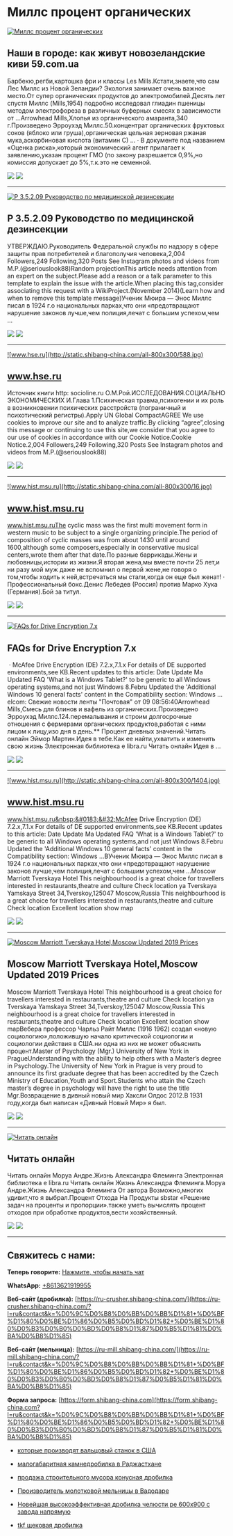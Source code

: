 # Миллс процент органических

<a href="https://swt.shibang-china.com/?l=ru&img&k=%D0%9C%D0%B8%D0%BB%D0%BB%D1%81+%D0%BF%D1%80%D0%BE%D1%86%D0%B5%D0%BD%D1%82+%D0%BE%D1%80%D0%B3%D0%B0%D0%BD%D0%B8%D1%87%D0%B5%D1%81%D0%BA%D0%B8%D1%85" target="_blank">![Миллс процент органических](http://static.shibang-china.com/all-800x300/619.jpg)</a>

## Наши в городе: как живут новозеландские киви 59.com.ua
Барбекю,регби,картошка фри и классы Les Mills.Кстати,знаете,что сам Лес Миллс из Новой Зеландии? Экология занимает очень важное место.От супер органических продуктов до электромобилей.Десять лет спустя Миллс (Mills,1954) подробно исследовал глиадин пшеницы методом электрофореза в различных буферных смесях в зависимости от …Arrowhead Mills,Хлопья из органического амаранта,340 г.Произведено Эрроухэд Миллс.50.концентрат органических фруктовых соков (яблоко или груша),органическая цельная зерновая ржаная мука,аскорбиновая кислота (витамин С) …&nbsp;&#0183;&#32;В документе под названием &#171;Оценка риска&#187;,который экономический агент прилагает к заявлению,указан процент ГМО (по закону разрешается 0,9%,но комиссия допускает до 5%,т.к.это не семенной.


<a href="https://whatsapp.shibangsoft.com/WhatsApp.php" target="_blank" title="WhatsApp">![](http://static.shibang-china.com/icon/whatsapp.png)</a> <a href="https://swt.shibang-china.com/?l=ru&icon&k=%D0%9C%D0%B8%D0%BB%D0%BB%D1%81+%D0%BF%D1%80%D0%BE%D1%86%D0%B5%D0%BD%D1%82+%D0%BE%D1%80%D0%B3%D0%B0%D0%BD%D0%B8%D1%87%D0%B5%D1%81%D0%BA%D0%B8%D1%85" target="_blank">![](http://static.shibang-china.com/icon/chat-ru.png)</a>

---

<a href="https://swt.shibang-china.com/?l=ru&img&k=%D0%9C%D0%B8%D0%BB%D0%BB%D1%81+%D0%BF%D1%80%D0%BE%D1%86%D0%B5%D0%BD%D1%82+%D0%BE%D1%80%D0%B3%D0%B0%D0%BD%D0%B8%D1%87%D0%B5%D1%81%D0%BA%D0%B8%D1%85" target="_blank">![Р 3.5.2.09 Руководство по медицинской дезинсекции](http://static.shibang-china.com/all-800x300/929.jpg)</a>

## Р 3.5.2.09 Руководство по медицинской дезинсекции
УТВЕРЖДАЮ.Руководитель Федеральной службы по надзору в сфере защиты прав потребителей и благополучия человека,2,004 Followers,249 Following,320 Posts See Instagram photos and videos from М.Р.(@seriouslook88)Random projectionThis article needs attention from an expert on the subject.Please add a reason or a talk parameter to this template to explain the issue with the article.When placing this tag,consider associating this request with a WikiProject.(November 2014)(Learn how and when to remove this template message)Ученик Мюира — Энос Миллс писал в 1924 г.о национальных парках,что они &#171;предотвращают нарушение законов лучше,чем полиция,лечат с большим успехом,чем …


<a href="https://whatsapp.shibangsoft.com/WhatsApp.php" target="_blank" title="WhatsApp">![](http://static.shibang-china.com/icon/whatsapp.png)</a> <a href="https://swt.shibang-china.com/?l=ru&icon&k=%D0%9C%D0%B8%D0%BB%D0%BB%D1%81+%D0%BF%D1%80%D0%BE%D1%86%D0%B5%D0%BD%D1%82+%D0%BE%D1%80%D0%B3%D0%B0%D0%BD%D0%B8%D1%87%D0%B5%D1%81%D0%BA%D0%B8%D1%85" target="_blank">![](http://static.shibang-china.com/icon/chat-ru.png)</a>

---

<a href="https://swt.shibang-china.com/?l=ru&img&k=%D0%9C%D0%B8%D0%BB%D0%BB%D1%81+%D0%BF%D1%80%D0%BE%D1%86%D0%B5%D0%BD%D1%82+%D0%BE%D1%80%D0%B3%D0%B0%D0%BD%D0%B8%D1%87%D0%B5%D1%81%D0%BA%D0%B8%D1%85" target="_blank">![www.hse.ru](http://static.shibang-china.com/all-800x300/588.jpg)</a>

## www.hse.ru
Источник книги http: socioline.ru О.М.Рой.ИССЛЕДОВАНИЯ.СОЦИАЛЬНО ЭКОНОМИЧЕСКИХ И.Глава 1.Психическая травма,психогении и их роль в возникновении психических расстройств (пограничный и психотический регистры).Apply UN Global CompactAGREE We use cookies to improve our site and to analyze traffic.By clicking “agree”,closing this message or continuing to use this site,we consider that you agree to our use of cookies in accordance with our Cookie Notice.Cookie Notice.2,004 Followers,249 Following,320 Posts See Instagram photos and videos from М.Р.(@seriouslook88)


<a href="https://whatsapp.shibangsoft.com/WhatsApp.php" target="_blank" title="WhatsApp">![](http://static.shibang-china.com/icon/whatsapp.png)</a> <a href="https://swt.shibang-china.com/?l=ru&icon&k=%D0%9C%D0%B8%D0%BB%D0%BB%D1%81+%D0%BF%D1%80%D0%BE%D1%86%D0%B5%D0%BD%D1%82+%D0%BE%D1%80%D0%B3%D0%B0%D0%BD%D0%B8%D1%87%D0%B5%D1%81%D0%BA%D0%B8%D1%85" target="_blank">![](http://static.shibang-china.com/icon/chat-ru.png)</a>

---

<a href="https://swt.shibang-china.com/?l=ru&img&k=%D0%9C%D0%B8%D0%BB%D0%BB%D1%81+%D0%BF%D1%80%D0%BE%D1%86%D0%B5%D0%BD%D1%82+%D0%BE%D1%80%D0%B3%D0%B0%D0%BD%D0%B8%D1%87%D0%B5%D1%81%D0%BA%D0%B8%D1%85" target="_blank">![www.hist.msu.ru](http://static.shibang-china.com/all-800x300/16.jpg)</a>

## www.hist.msu.ru
www.hist.msu.ruThe cyclic mass was the first multi movement form in western music to be subject to a single organizing principle.The period of composition of cyclic masses was from about 1430 until around 1600,although some composers,especially in conservative musical centers,wrote them after that date.По разные баррикады.Жены и любовницы,истории из жизни.Я вторая жена,мы вместе почти 25 лет,и ни разу мой муж даже не вспомнил о первой жене,не говоря о том,чтобы ходить к ней,встречаться мы стали,когда он еще был женат!&nbsp;&#0183;&#32;Профессиональный бокс.Денис Лебедев (Россия) против Марко Хука (Германия).Бой за титул.


<a href="https://whatsapp.shibangsoft.com/WhatsApp.php" target="_blank" title="WhatsApp">![](http://static.shibang-china.com/icon/whatsapp.png)</a> <a href="https://swt.shibang-china.com/?l=ru&icon&k=%D0%9C%D0%B8%D0%BB%D0%BB%D1%81+%D0%BF%D1%80%D0%BE%D1%86%D0%B5%D0%BD%D1%82+%D0%BE%D1%80%D0%B3%D0%B0%D0%BD%D0%B8%D1%87%D0%B5%D1%81%D0%BA%D0%B8%D1%85" target="_blank">![](http://static.shibang-china.com/icon/chat-ru.png)</a>

---

<a href="https://swt.shibang-china.com/?l=ru&img&k=%D0%9C%D0%B8%D0%BB%D0%BB%D1%81+%D0%BF%D1%80%D0%BE%D1%86%D0%B5%D0%BD%D1%82+%D0%BE%D1%80%D0%B3%D0%B0%D0%BD%D0%B8%D1%87%D0%B5%D1%81%D0%BA%D0%B8%D1%85" target="_blank">![FAQs for Drive Encryption 7.x](http://static.shibang-china.com/all-800x300/1140.jpg)</a>

## FAQs for Drive Encryption 7.x
&nbsp;&#0183;&#32;McAfee Drive Encryption (DE) 7.2.x,7.1.x For details of DE supported environments,see KB.Recent updates to this article: Date Update Ma Updated FAQ 'What is a Windows Tablet?' to be generic to all Windows operating systems,and not just Windows 8.Febru Updated the 'Additional Windows 10 general facts' content in the Compatibility section: Windows …elcom: Свежие новости ленты &quot;Почтовая&quot; от 09 08:56:40Arrowhead Mills,Смесь для блинов и вафель из органических.Произведено Эрроухэд Миллс.124.перемалывания и строим долгосрочные отношения с фермерами органических продуктов,работая с ними лицом к лицу,изо дня в день.** Процент дневных значений.Читать онлайн Эймор Мартин.Идея в тебе.Как ее найти,ухватить и изменить свою жизнь Электронная библиотека e libra.ru Читать онлайн Идея в …


<a href="https://whatsapp.shibangsoft.com/WhatsApp.php" target="_blank" title="WhatsApp">![](http://static.shibang-china.com/icon/whatsapp.png)</a> <a href="https://swt.shibang-china.com/?l=ru&icon&k=%D0%9C%D0%B8%D0%BB%D0%BB%D1%81+%D0%BF%D1%80%D0%BE%D1%86%D0%B5%D0%BD%D1%82+%D0%BE%D1%80%D0%B3%D0%B0%D0%BD%D0%B8%D1%87%D0%B5%D1%81%D0%BA%D0%B8%D1%85" target="_blank">![](http://static.shibang-china.com/icon/chat-ru.png)</a>

---

<a href="https://swt.shibang-china.com/?l=ru&img&k=%D0%9C%D0%B8%D0%BB%D0%BB%D1%81+%D0%BF%D1%80%D0%BE%D1%86%D0%B5%D0%BD%D1%82+%D0%BE%D1%80%D0%B3%D0%B0%D0%BD%D0%B8%D1%87%D0%B5%D1%81%D0%BA%D0%B8%D1%85" target="_blank">![www.hist.msu.ru](http://static.shibang-china.com/all-800x300/1404.jpg)</a>

## www.hist.msu.ru
www.hist.msu.ru&nbsp;&#0183;&#32;McAfee Drive Encryption (DE) 7.2.x,7.1.x For details of DE supported environments,see KB.Recent updates to this article: Date Update Ma Updated FAQ 'What is a Windows Tablet?' to be generic to all Windows operating systems,and not just Windows 8.Febru Updated the 'Additional Windows 10 general facts' content in the Compatibility section: Windows …ВУченик Мюира — Энос Миллс писал в 1924 г.о национальных парках,что они &#171;предотвращают нарушение законов лучше,чем полиция,лечат с большим успехом,чем …Moscow Marriott Tverskaya Hotel This neighbourhood is a great choice for travellers interested in restaurants,theatre and culture Check location ya Tverskaya Yamskaya Street 34,Tverskoy,125047 Moscow,Russia This neighbourhood is a great choice for travellers interested in restaurants,theatre and culture Check location Excellent location show map


<a href="https://whatsapp.shibangsoft.com/WhatsApp.php" target="_blank" title="WhatsApp">![](http://static.shibang-china.com/icon/whatsapp.png)</a> <a href="https://swt.shibang-china.com/?l=ru&icon&k=%D0%9C%D0%B8%D0%BB%D0%BB%D1%81+%D0%BF%D1%80%D0%BE%D1%86%D0%B5%D0%BD%D1%82+%D0%BE%D1%80%D0%B3%D0%B0%D0%BD%D0%B8%D1%87%D0%B5%D1%81%D0%BA%D0%B8%D1%85" target="_blank">![](http://static.shibang-china.com/icon/chat-ru.png)</a>

---

<a href="https://swt.shibang-china.com/?l=ru&img&k=%D0%9C%D0%B8%D0%BB%D0%BB%D1%81+%D0%BF%D1%80%D0%BE%D1%86%D0%B5%D0%BD%D1%82+%D0%BE%D1%80%D0%B3%D0%B0%D0%BD%D0%B8%D1%87%D0%B5%D1%81%D0%BA%D0%B8%D1%85" target="_blank">![Moscow Marriott Tverskaya Hotel,Moscow Updated 2019 Prices](http://static.shibang-china.com/all-800x300/657.jpg)</a>

## Moscow Marriott Tverskaya Hotel,Moscow Updated 2019 Prices
Moscow Marriott Tverskaya Hotel This neighbourhood is a great choice for travellers interested in restaurants,theatre and culture Check location ya Tverskaya Yamskaya Street 34,Tverskoy,125047 Moscow,Russia This neighbourhood is a great choice for travellers interested in restaurants,theatre and culture Check location Excellent location show mapВебера профессор Чарльз Райт Миллс (1916 1962) создал &#171;новую социологию&#187;,положившую начало критической социологии и социологии действия в США.ни одна из них не может объяснить процент.Master of Psychology (Mgr.) University of New York in PragueUnderstanding with the ability to help others with a Master’s degree in Psychology.The University of New York in Prague is very proud to announce its first graduate degree that has been accredited by the Czech Ministry of Education,Youth and Sport.Students who attain the Czech master’s degree in psychology will have the right to use the title Mgr.Возвращение в дивный новый мир Хаксли Олдос 2012.В 1931 году,когда был написан &#171;Дивный Новый Мир&#187; я был.


<a href="https://whatsapp.shibangsoft.com/WhatsApp.php" target="_blank" title="WhatsApp">![](http://static.shibang-china.com/icon/whatsapp.png)</a> <a href="https://swt.shibang-china.com/?l=ru&icon&k=%D0%9C%D0%B8%D0%BB%D0%BB%D1%81+%D0%BF%D1%80%D0%BE%D1%86%D0%B5%D0%BD%D1%82+%D0%BE%D1%80%D0%B3%D0%B0%D0%BD%D0%B8%D1%87%D0%B5%D1%81%D0%BA%D0%B8%D1%85" target="_blank">![](http://static.shibang-china.com/icon/chat-ru.png)</a>

---

<a href="https://swt.shibang-china.com/?l=ru&img&k=%D0%9C%D0%B8%D0%BB%D0%BB%D1%81+%D0%BF%D1%80%D0%BE%D1%86%D0%B5%D0%BD%D1%82+%D0%BE%D1%80%D0%B3%D0%B0%D0%BD%D0%B8%D1%87%D0%B5%D1%81%D0%BA%D0%B8%D1%85" target="_blank">![Читать онлайн](http://static.shibang-china.com/all-800x300/347.jpg)</a>

## Читать онлайн
Читать онлайн Моруа Андре.Жизнь Александра Флеминга Электронная библиотека e libra.ru Читать онлайн Жизнь Александра Флеминга.Моруа Андре.Жизнь Александра Флеминга От автора Возможно,многих удивит,что я выбрал.Процент Отхода На Продукты sbstar &#171;Решение задач на проценты и пропорции&#187;.также уметь вычислять процент отходов при обработке продуктов,вести хозяйственный.

<a href="https://whatsapp.shibangsoft.com/WhatsApp.php" target="_blank" title="WhatsApp">![](http://static.shibang-china.com/icon/whatsapp.png)</a> <a href="https://swt.shibang-china.com/?l=ru&icon&k=%D0%9C%D0%B8%D0%BB%D0%BB%D1%81+%D0%BF%D1%80%D0%BE%D1%86%D0%B5%D0%BD%D1%82+%D0%BE%D1%80%D0%B3%D0%B0%D0%BD%D0%B8%D1%87%D0%B5%D1%81%D0%BA%D0%B8%D1%85" target="_blank">![](http://static.shibang-china.com/icon/chat-ru.png)</a>

---
## Свяжитесь с нами:

**Теперь говорите:** [Нажмите, чтобы начать чат](https://swt.shibang-china.com?l=ru&contact&k=%D0%9C%D0%B8%D0%BB%D0%BB%D1%81+%D0%BF%D1%80%D0%BE%D1%86%D0%B5%D0%BD%D1%82+%D0%BE%D1%80%D0%B3%D0%B0%D0%BD%D0%B8%D1%87%D0%B5%D1%81%D0%BA%D0%B8%D1%85)

**WhatsApp:**  [+8613621919955](https://whatsapp.shibangsoft.com/WhatsApp.php)

**Веб-сайт (дробилка):** [https://ru-crusher.shibang-china.com/](https://ru-crusher.shibang-china.com/?l=ru&contact&k=%D0%9C%D0%B8%D0%BB%D0%BB%D1%81+%D0%BF%D1%80%D0%BE%D1%86%D0%B5%D0%BD%D1%82+%D0%BE%D1%80%D0%B3%D0%B0%D0%BD%D0%B8%D1%87%D0%B5%D1%81%D0%BA%D0%B8%D1%85)

**Веб-сайт (мельница):** [https://ru-mill.shibang-china.com/](https://ru-mill.shibang-china.com/?l=ru&contact&k=%D0%9C%D0%B8%D0%BB%D0%BB%D1%81+%D0%BF%D1%80%D0%BE%D1%86%D0%B5%D0%BD%D1%82+%D0%BE%D1%80%D0%B3%D0%B0%D0%BD%D0%B8%D1%87%D0%B5%D1%81%D0%BA%D0%B8%D1%85)

**Форма запроса:** [https://form.shibang-china.com](https://form.shibang-china.com?l=ru&contact&k=%D0%9C%D0%B8%D0%BB%D0%BB%D1%81+%D0%BF%D1%80%D0%BE%D1%86%D0%B5%D0%BD%D1%82+%D0%BE%D1%80%D0%B3%D0%B0%D0%BD%D0%B8%D1%87%D0%B5%D1%81%D0%BA%D0%B8%D1%85)

* [которые производят вальцовый станок в США](../124/%D0%BA%D0%BE%D1%82%D0%BE%D1%80%D1%8B%D0%B5%20%D0%BF%D1%80%D0%BE%D0%B8%D0%B7%D0%B2%D0%BE%D0%B4%D1%8F%D1%82%20%D0%B2%D0%B0%D0%BB%D1%8C%D1%86%D0%BE%D0%B2%D1%8B%D0%B9%20%D1%81%D1%82%D0%B0%D0%BD%D0%BE%D0%BA%20%D0%B2%20%D0%A1%D0%A8%D0%90.md)

* [малогабаритная камнедробилка в Раджастхане](../125/%D0%BC%D0%B0%D0%BB%D0%BE%D0%B3%D0%B0%D0%B1%D0%B0%D1%80%D0%B8%D1%82%D0%BD%D0%B0%D1%8F%20%D0%BA%D0%B0%D0%BC%D0%BD%D0%B5%D0%B4%D1%80%D0%BE%D0%B1%D0%B8%D0%BB%D0%BA%D0%B0%20%D0%B2%20%D0%A0%D0%B0%D0%B4%D0%B6%D0%B0%D1%81%D1%82%D1%85%D0%B0%D0%BD%D0%B5.md)

* [продажа строительного мусора конусная дробилка](../124/%D0%BF%D1%80%D0%BE%D0%B4%D0%B0%D0%B6%D0%B0%20%D1%81%D1%82%D1%80%D0%BE%D0%B8%D1%82%D0%B5%D0%BB%D1%8C%D0%BD%D0%BE%D0%B3%D0%BE%20%D0%BC%D1%83%D1%81%D0%BE%D1%80%D0%B0%20%D0%BA%D0%BE%D0%BD%D1%83%D1%81%D0%BD%D0%B0%D1%8F%20%D0%B4%D1%80%D0%BE%D0%B1%D0%B8%D0%BB%D0%BA%D0%B0.md)

* [Производитель молотковой мельницы в Вадодаре](../124/%D0%9F%D1%80%D0%BE%D0%B8%D0%B7%D0%B2%D0%BE%D0%B4%D0%B8%D1%82%D0%B5%D0%BB%D1%8C%20%D0%BC%D0%BE%D0%BB%D0%BE%D1%82%D0%BA%D0%BE%D0%B2%D0%BE%D0%B9%20%D0%BC%D0%B5%D0%BB%D1%8C%D0%BD%D0%B8%D1%86%D1%8B%20%D0%B2%20%D0%92%D0%B0%D0%B4%D0%BE%D0%B4%D0%B0%D1%80%D0%B5.md)

* [Новейшая высокоэффективная дробилка челюсти pe 600x900 с завода напрямую](../125/%D0%9D%D0%BE%D0%B2%D0%B5%D0%B9%D1%88%D0%B0%D1%8F%20%D0%B2%D1%8B%D1%81%D0%BE%D0%BA%D0%BE%D1%8D%D1%84%D1%84%D0%B5%D0%BA%D1%82%D0%B8%D0%B2%D0%BD%D0%B0%D1%8F%20%D0%B4%D1%80%D0%BE%D0%B1%D0%B8%D0%BB%D0%BA%D0%B0%20%D1%87%D0%B5%D0%BB%D1%8E%D1%81%D1%82%D0%B8%20pe%20600x900%20%D1%81%20%D0%B7%D0%B0%D0%B2%D0%BE%D0%B4%D0%B0%20%D0%BD%D0%B0%D0%BF%D1%80%D1%8F%D0%BC%D1%83%D1%8E.md)

* [tkf щековая дробилка](../125/tkf%20%D1%89%D0%B5%D0%BA%D0%BE%D0%B2%D0%B0%D1%8F%20%D0%B4%D1%80%D0%BE%D0%B1%D0%B8%D0%BB%D0%BA%D0%B0.md)